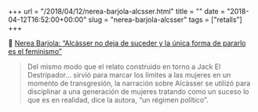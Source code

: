 +++
url = "/2018/04/12/nerea-barjola-alcsser.html"
title = ""
date = "2018-04-12T16:52:00+00:00"
slug = "nerea-barjola-alcsser"
tags = ["retalls"]
+++

📎 [Nerea Barjola: “Alcàsser no deja de suceder y la única forma de pararlo es el feminismo”](https://www.elsaltodiario.com/violencia-machista/entrevista-nerea-barjola-alcasser-no-deja-de-suceder-unica-forma-pararlo-feminismo)

> Del mismo modo que el relato construido en torno a Jack El Destripador… sirvió para marcar los límites a las mujeres en un momento de transgresión, la narración sobre Alcàsser se utilizó para disciplinar a una generación de mujeres tratando como un suceso lo que es en realidad, dice la autora, “un régimen político”.

